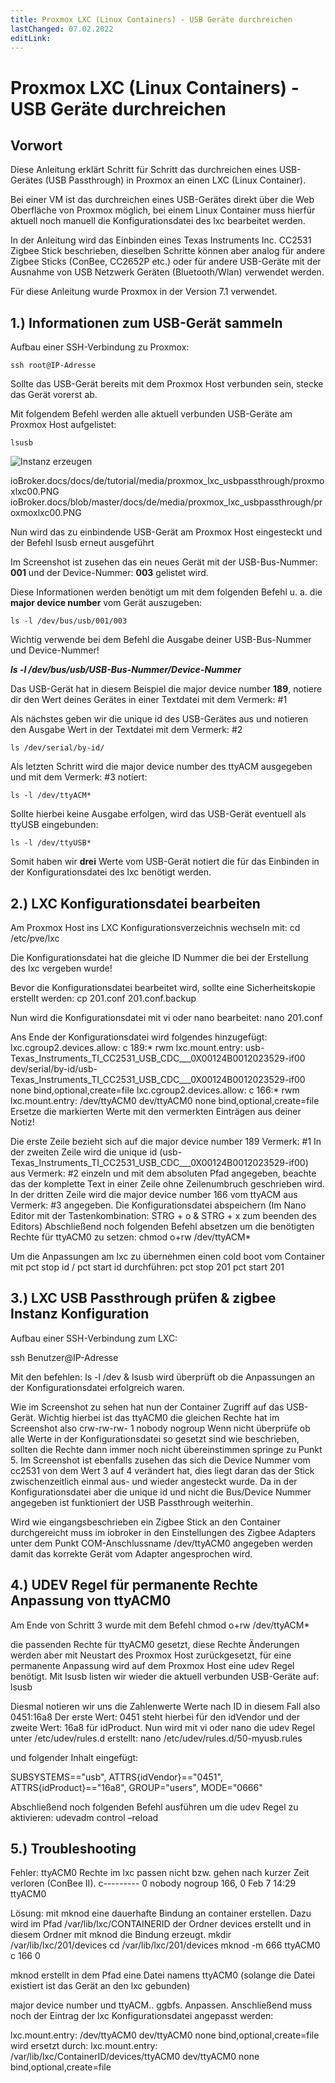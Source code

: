 ```yaml
---
title: Proxmox LXC (Linux Containers) - USB Geräte durchreichen
lastChanged: 07.02.2022
editLink: 
---
```


# Proxmox LXC (Linux Containers) - USB Geräte durchreichen

## Vorwort

Diese Anleitung erklärt Schritt für Schritt das durchreichen eines USB-Gerätes (USB Passthrough) in Proxmox an einen LXC (Linux Container).

Bei einer VM ist das durchreichen eines USB-Gerätes direkt über die Web Oberfläche von Proxmox möglich, bei einem Linux Container muss hierfür aktuell noch manuell die Konfigurationsdatei des lxc bearbeitet werden. 

In der Anleitung wird das Einbinden eines Texas Instruments Inc. CC2531 Zigbee Stick beschrieben, dieselben Schritte können aber analog für andere Zigbee Sticks (ConBee, CC2652P etc.) oder für andere USB-Geräte mit der Ausnahme von USB Netzwerk Geräten (Bluetooth/Wlan) verwendet werden.

Für diese Anleitung wurde Proxmox in der Version 7.1 verwendet. 


## 1.) Informationen zum USB-Gerät sammeln

Aufbau einer SSH-Verbindung zu Proxmox:

``ssh root@IP-Adresse``

Sollte das USB-Gerät bereits mit dem Proxmox Host verbunden sein, stecke das Gerät vorerst ab.

Mit folgendem Befehl werden alle aktuell verbunden USB-Geräte am Proxmox Host aufgelistet: 

``lsusb``
 
![Instanz erzeugen](/media/proxmox_lxc_usbpassthrough/proxmoxlxc00.PNG)

ioBroker.docs/docs/de/tutorial/media/proxmox_lxc_usbpassthrough/proxmoxlxc00.PNG 
ioBroker.docs/blob/master/docs/de/media/proxmox_lxc_usbpassthrough/proxmoxlxc00.PNG

Nun wird das zu einbindende USB-Gerät am Proxmox Host eingesteckt und der Befehl lsusb erneut ausgeführt

 

Im Screenshot ist zusehen das ein neues Gerät mit der USB-Bus-Nummer: **001** und der Device-Nummer: **003** gelistet wird.

Diese Informationen werden benötigt um mit dem folgenden Befehl u. a. die **major device number** vom Gerät auszugeben:

``ls -l /dev/bus/usb/001/003``

Wichtig verwende bei dem Befehl die Ausgabe deiner USB-Bus-Nummer und Device-Nummer!

***ls -l /dev/bus/usb/USB-Bus-Nummer/Device-Nummer***

Das USB-Gerät hat in diesem Beispiel die major device number **189**, notiere dir den Wert deines Gerätes in einer Textdatei mit dem Vermerk: #1
 
Als nächstes geben wir die unique id des USB-Gerätes aus und notieren den Ausgabe Wert in der Textdatei mit dem Vermerk: #2
 
``ls /dev/serial/by-id/``
 
Als letzten Schritt wird die major device number des ttyACM ausgegeben und mit dem Vermerk: #3 notiert:

``ls -l /dev/ttyACM*``

 
Sollte hierbei keine Ausgabe erfolgen, wird das USB-Gerät eventuell als ttyUSB eingebunden:

``ls -l /dev/ttyUSB*``

Somit haben wir **drei** Werte vom USB-Gerät notiert die für das Einbinden in der Konfigurationsdatei des lxc benötigt werden.
 


##  2.) LXC Konfigurationsdatei bearbeiten

Am Proxmox Host ins LXC Konfigurationsverzeichnis wechseln mit:
cd /etc/pve/lxc

Die Konfigurationsdatei hat die gleiche ID Nummer die bei der Erstellung des lxc vergeben wurde!
 

 
Bevor die Konfigurationsdatei bearbeitet wird, sollte eine Sicherheitskopie erstellt werden:
cp 201.conf 201.conf.backup
 
Nun wird die Konfigurationsdatei mit vi oder nano bearbeitet:
nano 201.conf
 





Ans Ende der Konfigurationsdatei wird folgendes hinzugefügt:
lxc.cgroup2.devices.allow: c 189:* rwm
lxc.mount.entry: usb-Texas_Instruments_TI_CC2531_USB_CDC___0X00124B0012023529-if00 dev/serial/by-id/usb-Texas_Instruments_TI_CC2531_USB_CDC___0X00124B0012023529-if00 none bind,optional,create=file
lxc.cgroup2.devices.allow: c 166:* rwm
lxc.mount.entry: /dev/ttyACM0 dev/ttyACM0 none bind,optional,create=file
Ersetze die markierten Werte mit den vermerkten Einträgen aus deiner Notiz!
 
Die erste Zeile bezieht sich auf die major device number 189 Vermerk: #1
In der zweiten Zeile wird die unique id (usb-Texas_Instruments_TI_CC2531_USB_CDC___0X00124B0012023529-if00) aus Vermerk: #2 einzeln und mit dem absoluten Pfad angegeben, beachte das der komplette Text in einer Zeile ohne Zeilenumbruch geschrieben wird.
In der dritten Zeile wird die major device number 166 vom ttyACM aus Vermerk: #3 angegeben.
Die Konfigurationsdatei abspeichern (Im Nano Editor mit der Tastenkombination: STRG + o & STRG + x zum beenden des Editors)
Abschließend noch folgenden Befehl absetzen um die benötigten Rechte für ttyACM0 zu setzen:
chmod o+rw /dev/ttyACM*

Um die Anpassungen am lxc zu übernehmen einen cold boot vom Container mit pct stop id / pct start id durchführen:
pct stop 201
pct start 201














## 3.) LXC USB Passthrough prüfen & zigbee Instanz Konfiguration
Aufbau einer SSH-Verbindung zum LXC:

ssh Benutzer@IP-Adresse

Mit den befehlen:
ls -l /dev
&
lsusb
wird überprüft ob die Anpassungen an der Konfigurationsdatei erfolgreich waren.
 
Wie im Screenshot zu sehen hat nun der Container Zugriff auf das USB-Gerät.
Wichtig hierbei ist das ttyACM0 die gleichen Rechte hat im Screenshot also crw-rw-rw- 1 nobody nogroup
Wenn nicht überprüfe ob alle Werte in der Konfigurationsdatei so gesetzt sind wie beschrieben, sollten die Rechte dann immer noch nicht übereinstimmen springe zu Punkt 5.
Im Screenshot ist ebenfalls zusehen das sich die Device Nummer vom cc2531 von dem Wert 3 auf 4 verändert hat, dies liegt daran das der Stick zwischenzeitlich einmal aus- und wieder angesteckt wurde. Da in der Konfigurationsdatei aber die unique id und nicht die Bus/Device Nummer angegeben ist funktioniert der USB Passthrough weiterhin.







Wird wie eingangsbeschrieben ein Zigbee Stick an den Container durchgereicht muss im iobroker in den Einstellungen des Zigbee Adapters unter dem Punkt COM-Anschlussname
/dev/ttyACM0
angegeben werden damit das korrekte Gerät vom Adapter angesprochen wird.
 

## 4.) UDEV Regel für permanente Rechte Anpassung von ttyACM0
Am Ende von Schritt 3 wurde mit dem Befehl 
chmod o+rw /dev/ttyACM*

die passenden Rechte für ttyACM0 gesetzt, diese Rechte Änderungen werden aber mit Neustart des Proxmox Host zurückgesetzt, für eine permanente Anpassung wird auf dem Proxmox Host eine udev Regel benötigt. 
Mit lsusb listen wir wieder die aktuell verbunden USB-Geräte auf:
lsusb 
 
Diesmal notieren wir uns die Zahlenwerte Werte nach ID in diesem Fall also 0451:16a8
Der erste Wert: 0451 steht hierbei für den idVendor und der zweite Wert: 16a8 für idProduct.
Nun wird mit vi oder nano die udev Regel unter /etc/udev/rules.d erstellt:
nano /etc/udev/rules.d/50-myusb.rules

und folgender Inhalt eingefügt:

SUBSYSTEMS=="usb", ATTRS{idVendor}=="0451", ATTRS{idProduct}=="16a8", GROUP="users", MODE="0666"

 

Abschließend noch folgenden Befehl ausführen um die udev Regel zu aktivieren:
udevadm control –reload





## 5.) Troubleshooting

Fehler: ttyACM0 Rechte im lxc passen nicht bzw. gehen nach kurzer Zeit verloren (ConBee II).
c--------- 0 nobody nogroup 166, 0 Feb  7 14:29 ttyACM0

Lösung: mit mknod eine dauerhafte Bindung an container erstellen. 
Dazu wird im Pfad /var/lib/lxc/CONTAINERID der Ordner devices erstellt und in diesem Ordner mit mknod die Bindung erzeugt. 
mkdir /var/lib/lxc/201/devices
cd /var/lib/lxc/201/devices
mknod -m 666 ttyACM0 c 166 0

mknod erstellt in dem Pfad eine Datei namens ttyACM0 (solange die Datei existiert ist das Gerät an den lxc gebunden)
 
major device number und ttyACM.. ggbfs. Anpassen.
Anschließend muss noch der Eintrag der lxc Konfigurationsdatei angepasst werden:

lxc.mount.entry: /dev/ttyACM0 dev/ttyACM0 none bind,optional,create=file
wird ersetzt durch:
lxc.mount.entry: /var/lib/lxc/ContainerID/devices/ttyACM0 dev/ttyACM0 none bind,optional,create=file






